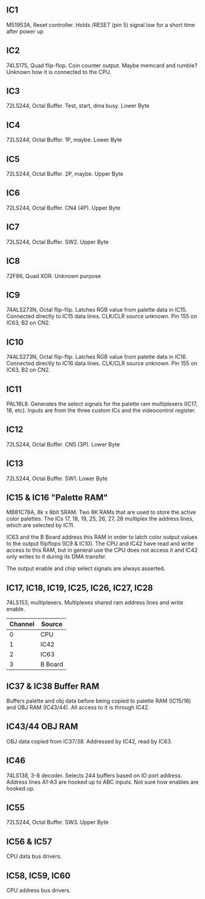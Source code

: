 ## IC1
M51953A, Reset controller. Holds /RESET (pin 5) signal low for a short time after power up

## IC2
74LS175, Quad flip-flop. Coin counter output. Maybe memcard and rumble? Unknown how it is connected to the CPU.

## IC3
72LS244, Octal Buffer. Test, start, dma busy. Lower Byte

## IC4
72LS244, Octal Buffer. 1P, maybe. Lower Byte

## IC5
72LS244, Octal Buffer. 2P, maybe. Upper Byte

## IC6
72LS244, Octal Buffer. CN4 (4P). Upper Byte

## IC7
72LS244, Octal Buffer. SW2. Upper Byte

## IC8
72F86, Quad XOR. Unknown purpose

## IC9
74ALS273N, Octal flip-flip. Latches RGB value from palette data in IC15. Connected directly to IC15 data lines. CLK/CLR source unknown. Pin 155 on IC63, B2 on CN2.

## IC10
74ALS273N, Octal flip-flip. Latches RGB value from palette data in IC16. Connected directly to IC16 data lines. CLK/CLR source unknown. Pin 155 on IC63, B2 on CN2.

## IC11
PAL16L8. Generates the select signals for the palette ram multiplexers (IC17, 18, etc). Inputs are from the three custom ICs and the videocontrol register. 

## IC12
72LS244, Octal Buffer. CN5 (3P). Lower Byte

## IC13
72LS244, Octal Buffer. SW1. Lower Byte

## IC15 & IC16 "Palette RAM"
MB81C78A, 8k x 8bit SRAM. Two 8K RAMs that are used to store the active color palettes. The ICs 17, 18, 19, 25, 26, 27, 28 multiplex the address lines, which are selected by IC11.

IC63 and the B Board address this RAM in order to latch color output values to the output flipflops (IC9 & IC10). The CPU and IC42 have read and write access to this RAM, but in general use the CPU does not access it and IC42 only writes to it during its DMA transfer.

The output enable and chip select signals are always asserted. 

## IC17, IC18, IC19, IC25, IC26, IC27, IC28
74LS153, multiplexers. Multiplexes shared ram address lines and write enable.

| Channel | Source |
|---|---|
| 0 | CPU |
| 1 | IC42 |
| 2 | IC63 |
| 3 | B Board |



## IC37 & IC38 Buffer RAM
Buffers palette and obj data before being copied to palette RAM (IC15/16) and OBJ RAM (IC43/44). All access to it is through IC42.

## IC43/44 OBJ RAM
OBJ data copied from IC37/38. Addressed by IC42, read by IC63.

## IC46
74LS138, 3-8 decoder. Selects 244 buffers based on IO port address. Address lines A1-A3 are hooked up to ABC inputs. Not sure how enables are hooked up.

## IC55
72LS244, Octal Buffer. SW3. Upper Byte

## IC56 & IC57
CPU data bus drivers.

## IC58, IC59, IC60
CPU address bus drivers.